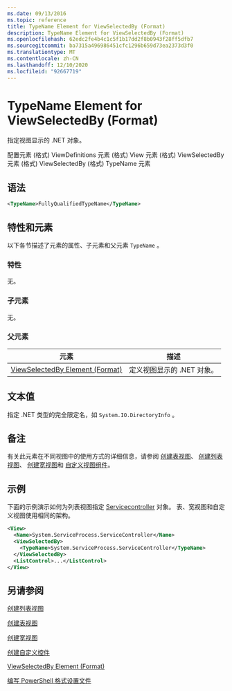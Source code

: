 ```yaml
---
ms.date: 09/13/2016
ms.topic: reference
title: TypeName Element for ViewSelectedBy (Format)
description: TypeName Element for ViewSelectedBy (Format)
ms.openlocfilehash: 62edc2fe4b4c1c5f1b17dd2f8b0943f28ff5dfb7
ms.sourcegitcommit: ba7315a496986451cfc1296b659d73ea2373d3f0
ms.translationtype: MT
ms.contentlocale: zh-CN
ms.lasthandoff: 12/10/2020
ms.locfileid: "92667719"
---
```

# <a name="typename-element-for-viewselectedby-format"></a>TypeName Element for ViewSelectedBy (Format)

指定视图显示的 .NET 对象。

配置元素 (格式) ViewDefinitions 元素 (格式) View 元素 (格式) ViewSelectedBy 元素 (格式) ViewSelectedBy (格式) TypeName 元素

## <a name="syntax"></a>语法

```xml
<TypeName>FullyQualifiedTypeName</TypeName>
```

## <a name="attributes-and-elements"></a>特性和元素

以下各节描述了元素的属性、子元素和父元素 `TypeName` 。

### <a name="attributes"></a>特性

无。

### <a name="child-elements"></a>子元素

无。

### <a name="parent-elements"></a>父元素

|元素|描述|
|-------------|-----------------|
|[ViewSelectedBy Element (Format)](./viewselectedby-element-format.md)|定义视图显示的 .NET 对象。|

## <a name="text-value"></a>文本值

指定 .NET 类型的完全限定名，如 `System.IO.DirectoryInfo` 。

## <a name="remarks"></a>备注

有关此元素在不同视图中的使用方式的详细信息，请参阅 [创建表视图](./creating-a-table-view.md)、 [创建列表视图](./creating-a-list-view.md)、 [创建宽视图](./creating-a-wide-view.md)和 [自定义视图组件](./creating-custom-controls.md)。

## <a name="example"></a>示例

下面的示例演示如何为列表视图指定 [Servicecontroller](/dotnet/api/System.ServiceProcess.ServiceController) 对象。 表、宽视图和自定义视图使用相同的架构。

```xml
<View>
  <Name>System.ServiceProcess.ServiceController</Name>
  <ViewSelectedBy>
    <TypeName>System.ServiceProcess.ServiceController</TypeName>
  </ViewSelectedBy>
  <ListControl>...</ListControl>
</View>
```

## <a name="see-also"></a>另请参阅

[创建列表视图](./creating-a-list-view.md)

[创建表视图](./creating-a-table-view.md)

[创建宽视图](./creating-a-wide-view.md)

[创建自定义控件](./creating-custom-controls.md)

[ViewSelectedBy Element (Format)](./viewselectedby-element-format.md)

[编写 PowerShell 格式设置文件](./writing-a-powershell-formatting-file.md)
